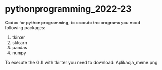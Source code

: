 # pythonprogramming_2022-23
Codes for python programming, to execute the programs you need following packages:

1) tkinter
2) sklearn
3) pandas
4) numpy

To execute the GUI with tkinter you need to download: Aplikacja_meme.png
